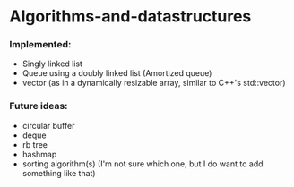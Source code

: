 # Algorithms-and-datastructures

### Implemented:
- Singly linked list
- Queue using a doubly linked list (Amortized queue)
- vector (as in a dynamically resizable array, similar to C++'s std::vector)

### Future ideas:
- circular buffer
- deque
- rb tree
- hashmap
- sorting algorithm(s) (I'm not sure which one, but I do want to add something like that)